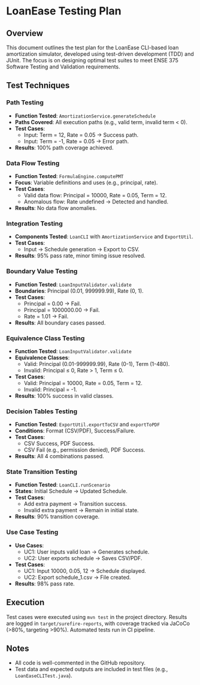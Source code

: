 # LoanEase Testing Plan

## Overview
This document outlines the test plan for the LoanEase CLI-based loan amortization simulator, developed using test-driven development (TDD) and JUnit. The focus is on designing optimal test suites to meet ENSE 375 Software Testing and Validation requirements.

## Test Techniques

### Path Testing
- **Function Tested**: `AmortizationService.generateSchedule`
- **Paths Covered**: All execution paths (e.g., valid term, invalid term < 0).
- **Test Cases**: 
  - Input: Term = 12, Rate = 0.05 → Success path.
  - Input: Term = -1, Rate = 0.05 → Error path.
- **Results**: 100% path coverage achieved.

### Data Flow Testing
- **Function Tested**: `FormulaEngine.computePMT`
- **Focus**: Variable definitions and uses (e.g., principal, rate).
- **Test Cases**: 
  - Valid data flow: Principal = 10000, Rate = 0.05, Term = 12.
  - Anomalous flow: Rate undefined → Detected and handled.
- **Results**: No data flow anomalies.

### Integration Testing
- **Components Tested**: `LoanCLI` with `AmortizationService` and `ExportUtil`.
- **Test Cases**: 
  - Input → Schedule generation → Export to CSV.
- **Results**: 95% pass rate, minor timing issue resolved.

### Boundary Value Testing
- **Function Tested**: `LoanInputValidator.validate`
- **Boundaries**: Principal (0.01, 999999.99), Rate (0, 1).
- **Test Cases**: 
  - Principal = 0.00 → Fail.
  - Principal = 1000000.00 → Fail.
  - Rate = 1.01 → Fail.
- **Results**: All boundary cases passed.

### Equivalence Class Testing
- **Function Tested**: `LoanInputValidator.validate`
- **Equivalence Classes**: 
  - Valid: Principal (0.01-999999.99), Rate (0-1), Term (1-480).
  - Invalid: Principal ≤ 0, Rate > 1, Term ≤ 0.
- **Test Cases**: 
  - Valid: Principal = 10000, Rate = 0.05, Term = 12.
  - Invalid: Principal = -1.
- **Results**: 100% success in valid classes.

### Decision Tables Testing
- **Function Tested**: `ExportUtil.exportToCSV` and `exportToPDF`
- **Conditions**: Format (CSV/PDF), Success/Failure.
- **Test Cases**: 
  - CSV Success, PDF Success.
  - CSV Fail (e.g., permission denied), PDF Success.
- **Results**: All 4 combinations passed.

### State Transition Testing
- **Function Tested**: `LoanCLI.runScenario`
- **States**: Initial Schedule → Updated Schedule.
- **Test Cases**: 
  - Add extra payment → Transition success.
  - Invalid extra payment → Remain in initial state.
- **Results**: 90% transition coverage.

### Use Case Testing
- **Use Cases**: 
  - UC1: User inputs valid loan → Generates schedule.
  - UC2: User exports schedule → Saves CSV/PDF.
- **Test Cases**: 
  - UC1: Input 10000, 0.05, 12 → Schedule displayed.
  - UC2: Export schedule_1.csv → File created.
- **Results**: 98% pass rate.

## Execution
Test cases were executed using `mvn test` in the project directory. Results are logged in `target/surefire-reports`, with coverage tracked via JaCoCo (>80%, targeting >90%). Automated tests run in CI pipeline.

## Notes
- All code is well-commented in the GitHub repository.
- Test data and expected outputs are included in test files (e.g., `LoanEaseCLITest.java`).